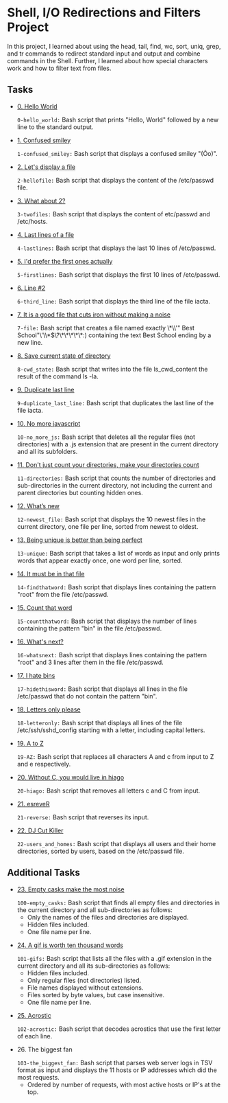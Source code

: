 <h1>Shell, I/O Redirections and Filters Project</h1>
<p>In this project, I learned about using the head, tail, find, wc, sort, uniq, grep, and tr commands to redirect standard input and output and combine commands in the Shell. Further, I learned about how special characters work and how to filter text from files.</p>
<h2>Tasks</h2>
<ul>
  <li>
    <p><a href="https://github.com/NyasimiPhilip/alx-system_engineering-devops/blob/master/0x02-shell_redirections/0-hello_world">0. Hello World</a></p>
    <code>0-hello_world:</code> Bash script that prints "Hello, World" followed by a new line to the standard output.
  </li>
  <li>
    <p><a href="https://github.com/NyasimiPhilip/alx-system_engineering-devops/blob/master/0x02-shell_redirections/1-confused_smiley">1. Confused smiley</a></p>
    <code>1-confused_smiley:</code> Bash script that displays a confused smiley "(Ôo)".
  </li>
  <li>
    <p><a href="https://github.com/NyasimiPhilip/alx-system_engineering-devops/blob/master/0x02-shell_redirections/2-hellofile">2. Let's display a file</a></p>
    <code>2-hellofile:</code> Bash script that displays the content of the /etc/passwd file.
  </li>
  <li>
    <p><a href="https://github.com/NyasimiPhilip/alx-system_engineering-devops/blob/master/0x02-shell_redirections/3-twofiles">3. What about 2?</a></p>
    <code>3-twofiles:</code> Bash script that displays the content of etc/passwd and /etc/hosts.
  </li>
  <li>
    <p><a href="https://github.com/NyasimiPhilip/alx-system_engineering-devops/blob/master/0x02-shell_redirections/4-lastlines">4. Last lines of a file</a></p>
    <code>4-lastlines:</code> Bash script that displays the last 10 lines of /etc/passwd.
  </li>
  <li>
    <p><a href="https://github.com/NyasimiPhilip/alx-system_engineering-devops/blob/master/0x02-shell_redirections/5-firstlines">5. I'd prefer the first ones actually</a></p>
    <code>5-firstlines:</code> Bash script that displays the first 10 lines of /etc/passwd.
  </li>
  <li>
    <p><a href="https://github.com/NyasimiPhilip/alx-system_engineering-devops/blob/master/0x02-shell_redirections/6-third_line">6. Line #2</a></p>
    <code>6-third_line:</code> Bash script that displays the third line of the file iacta.
  </li>
  <li>
    <p><a href="https://github.com/NyasimiPhilip/alx-system_engineering-devops/blob/master/0x02-shell_redirections/7-file">7. It is a good file that cuts iron without making a noise</a></p>
    <code>7-file:</code> Bash script that creates a file named exactly \*\\'" Best School"\'\\*$\?\*\*\*\*\*:) containing the text Best School ending by a new line.
  </li>
  <li>
    <p><a href="https://github.com/NyasimiPhilip/alx-system_engineering-devops/blob/master/0x02-shell_redirections/8-cwd_state">8. Save current state of directory</a></p>
    <code>8-cwd_state:</code> Bash script that writes into the file ls_cwd_content the result of the command ls -la.
  </li>
  <li>
    <p><a href="https://github.com/NyasimiPhilip/alx-system_engineering-devops/blob/master/0x02-shell_redirections/9-duplicate_last_line">9. Duplicate last line</a></p>
    <code>9-duplicate_last_line:</code> Bash script that duplicates the last line of the file iacta.
  </li>
  <li>
    <p><a href="https://github.com/NyasimiPhilip/alx-system_engineering-devops/blob/master/0x02-shell_redirections/10-no_more_js">10. No more javascript</a></p>
    <code>10-no_more_js:</code> Bash script that deletes all the regular files (not directories) with a .js extension that are present in the current directory and all its subfolders.
  </li>
  <li>
    <p><a href="https://github.com/NyasimiPhilip/alx-system_engineering-devops/blob/master/0x02-shell_redirections/11-directories">11. Don't just count your directories, make your directories count</a></p>
    <code>11-directories:</code> Bash script that counts the number of directories and sub-directories in the current directory, not including the current and parent directories but counting hidden ones.
  </li>
  <li>
    <p><a href="https://github.com/NyasimiPhilip/alx-system_engineering-devops/blob/master/0x02-shell_redirections/12-newest_file">12. What’s new</a></p>
    <code>12-newest_file:</code> Bash script that displays the 10 newest files in the current directory, one file per line, sorted from newest to oldest.
  </li>
  <li>
    <p><a href="https://github.com/NyasimiPhilip/alx-system_engineering-devops/blob/master/0x02-shell_redirections/13-unique">13. Being unique is better than being perfect</a></p>
    <code>13-unique:</code> Bash script that takes a list of words as input and only prints words that appear exactly once, one word per line, sorted.
  </li>
  <li>
    <p><a href="https://github.com/NyasimiPhilip/alx-system_engineering-devops/blob/master/0x02-shell_redirections/14-findthatword">14. It must be in that file</a></p>
    <code>14-findthatword:</code> Bash script that displays lines containing the pattern "root" from the file /etc/passwd.
  </li>
  <li>
    <p><a href="https://github.com/NyasimiPhilip/alx-system_engineering-devops/blob/master/0x02-shell_redirections/15-countthatword">15. Count that word</a></p>
    <code>15-countthatword:</code> Bash script that displays the number of lines containing the pattern "bin" in the file /etc/passwd.
  </li>
  <li>
    <p><a href="https://github.com/NyasimiPhilip/alx-system_engineering-devops/blob/master/0x02-shell_redirections/16-whatsnext">16. What's next?</a></p>
    <code>16-whatsnext:</code> Bash script that displays lines containing the pattern "root" and 3 lines after them in the file /etc/passwd.
  </li>
  <li>
    <p><a href="https://github.com/NyasimiPhilip/alx-system_engineering-devops/blob/master/0x02-shell_redirections/17-hidethisword">17. I hate bins</a></p>
    <code>17-hidethisword:</code> Bash script that displays all lines in the file /etc/passwd that do not contain the pattern "bin".
  </li>
  <li>
    <p><a href="https://github.com/NyasimiPhilip/alx-system_engineering-devops/blob/master/0x02-shell_redirections/18-letteronly">18. Letters only please</a></p>
    <code>18-letteronly:</code> Bash script that displays all lines of the file /etc/ssh/sshd_config starting with a letter, including capital letters.
  </li>
  <li>
    <p><a href="https://github.com/NyasimiPhilip/alx-system_engineering-devops/blob/master/0x02-shell_redirections/19-AZ">19. A to Z</a></p>
    <code>19-AZ:</code> Bash script that replaces all characters A and c from input to Z and e respectively.
  </li>
  <li>
    <p><a href="https://github.com/NyasimiPhilip/alx-system_engineering-devops/blob/master/0x02-shell_redirections/20-hiago">20. Without C, you would live in hiago</a></p>
    <code>20-hiago:</code> Bash script that removes all letters c and C from input.
  </li>
  <li>
    <p><a href="https://github.com/NyasimiPhilip/alx-system_engineering-devops/blob/master/0x02-shell_redirections/21-reverse">21. esreveR</a></p>
    <code>21-reverse:</code> Bash script that reverses its input.
  </li>
  <li>
    <p><a href="https://github.com/NyasimiPhilip/alx-system_engineering-devops/blob/master/0x02-shell_redirections/22-users_and_homes">22. DJ Cut Killer</a></p>
    <code>22-users_and_homes:</code> Bash script that displays all users and their home directories, sorted by users, based on the /etc/passwd file.
  </li>
</ul>

<h2>Additional Tasks</h2>
<ul>
  <li>
    <p><a href="https://github.com/NyasimiPhilip/alx-system_engineering-devops/blob/master/0x02-shell_redirections/100-empty_casks">23. Empty casks make the most noise</a></p>
    <code>100-empty_casks:</code> Bash script that finds all empty files and directories in the current directory and all sub-directories as follows:
    <ul>
      <li>Only the names of the files and directories are displayed.</li>
      <li>Hidden files included.</li>
      <li>One file name per line.</li>
    </ul>
  </li>
  <li>
    <p><a href="https://github.com/NyasimiPhilip/alx-system_engineering-devops/blob/master/0x02-shell_redirections/101-gifs">24. A gif is worth ten thousand words</a></p>
    <code>101-gifs:</code> Bash script that lists all the files with a .gif extension in the current directory and all its sub-directories as follows:
    <ul>
      <li>Hidden files included.</li>
      <li>Only regular files (not directories) listed.</li>
      <li>File names displayed without extensions.</li>
      <li>Files sorted by byte values, but case insensitive.</li>
      <li>One file name per line.</li>
    </ul>
  </li>
  <li>
    <p><a  href="https://github.com/NyasimiPhilip/alx-system_engineering-devops/blob/master/0x02-shell_redirections/102-acrostic">25. Acrostic</a></p>
      <code>102-acrostic:</code> Bash script that decodes acrostics that use the first letter of each line.
    </li>
    <li>
      <p>26. The biggest fan</p>
      <code>103-the_biggest_fan:</code> Bash script that parses web server logs in TSV format as input and displays the 11 hosts or IP addresses which did the most requests.
      <ul>
        <li>Ordered by number of requests, with most active hosts or IP's at the top.</li>
      </ul>
    </li>
  </ul>
